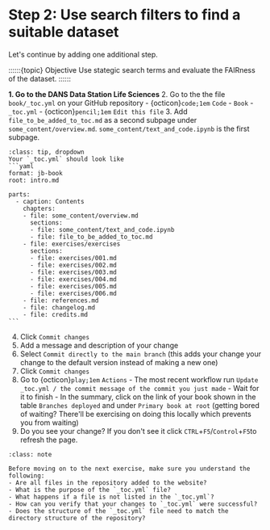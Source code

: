# Step 2: Use search filters to find a suitable dataset

Let's continue by adding one additional step. 

::::::{topic} Objective
Use stategic search terms and evaluate the FAIRness of the dataset. 
::::::

**1. Go to the DANS Data Station Life Sciences** 
2. Go to the the file `book/_toc.yml` on your GitHub repository - {octicon}`code;1em` `Code` - `Book` - `_toc.yml` - {octicon}`pencil;1em` `Edit this file`
3. Add `file_to_be_added_to_toc.md` as a second subpage under `some_content/overview.md`. `some_content/text_and_code.ipynb` is the first subpage.

````{admonition} Need some help?
:class: tip, dropdown
Your `_toc.yml` should look like
```yaml
format: jb-book
root: intro.md

parts:
  - caption: Contents
    chapters:
    - file: some_content/overview.md
      sections:
      - file: some_content/text_and_code.ipynb
      - file: file_to_be_added_to_toc.md
    - file: exercises/exercises
      sections:
      - file: exercises/001.md
      - file: exercises/002.md
      - file: exercises/003.md
      - file: exercises/004.md
      - file: exercises/005.md
      - file: exercises/006.md
    - file: references.md
    - file: changelog.md
    - file: credits.md
```
````
4. Click `Commit changes`
5. Add a message and description of your change
6. Select `Commit directly to the main branch` (this adds your change your change to the default version instead of making a new one)
7. Click `Commit changes`
8. Go to {octicon}`play;1em` `Actions` - The most recent workflow run `Update _toc.yml / the commit message of the commit you just made` - Wait for it to finish - In the summary, click on the link of your book shown in the table `Branches deployed` and under `Primary book at root` (getting bored of waiting? There'll be exercising on doing this locally which prevents you from waiting)
9. Do you see your change? If you don't see it click `CTRL`+`F5`/`Control`+`F5`to refresh the page.

```{admonition} Check your understanding
:class: note

Before moving on to the next exercise, make sure you understand the following:
- Are all files in the repository added to the website?
- What is the purpose of the `_toc.yml` file?
- What happens if a file is not listed in the `_toc.yml`?
- How can you verify that your changes to `_toc.yml` were successful?
- Does the structure of the `_toc.yml` file need to match the directory structure of the repository?
```
